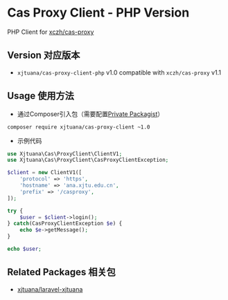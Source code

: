 # Cas Proxy Client - PHP Version

PHP Client for [xczh/cas-proxy](https://git.xjtuana.com/xczh/cas-proxy)

## Version 对应版本

- `xjtuana/cas-proxy-client-php` v1.0 compatible with `xczh/cas-proxy` v1.1

## Usage 使用方法

- 通过Composer引入包（需要配置[Private Packagist](https://packagist.com/orgs/xjtuana)）

```shell
composer require xjtuana/cas-proxy-client ~1.0
```

- 示例代码

```php
use Xjtuana\Cas\ProxyClient\ClientV1;
use Xjtuana\Cas\ProxyClient\CasProxyClientException;

$client = new ClientV1([
    'protocol' => 'https',
    'hostname' => 'ana.xjtu.edu.cn',
    'prefix' => '/casproxy',
]);

try {
    $user = $client->login();
} catch(CasProxyClientException $e) {
    echo $e->getMessage();
}

echo $user;
```

## Related Packages 相关包

- [xjtuana/laravel-xjtuana](https://git.xjtuana.com/xjtuana/laravel-xjtuana)